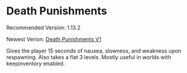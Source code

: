 # Death Punishments
Recommended Version: 1.13.2

Newest Verion: [Death Punishments V1](https://github.com/WaifuBeforeLaifu/Datapacks/raw/master/Death%20Punishments/Death%20Punishments%20V1.zip)

Gives the player 15 seconds of nausea, slowness, and weakness upon respawning. Also takes a flat 3 levels. Mostly useful in worlds with keepinventory enabled.

